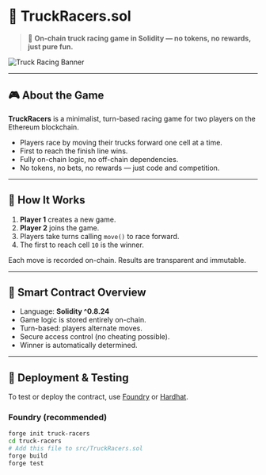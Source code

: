 # 🚚 TruckRacers.sol

> 🏁 **On-chain truck racing game in Solidity — no tokens, no rewards, just pure fun.**

![Truck Racing Banner](https://user-images.githubusercontent.com/your-banner-image.jpg) <!-- можешь заменить или удалить -->

---

## 🎮 About the Game

**TruckRacers** is a minimalist, turn-based racing game for two players on the Ethereum blockchain.

- Players race by moving their trucks forward one cell at a time.
- First to reach the finish line wins.
- Fully on-chain logic, no off-chain dependencies.
- No tokens, no bets, no rewards — just code and competition.

---

## 🔧 How It Works

1. **Player 1** creates a new game.
2. **Player 2** joins the game.
3. Players take turns calling `move()` to race forward.
4. The first to reach cell `10` is the winner.

Each move is recorded on-chain. Results are transparent and immutable.

---

## 🧠 Smart Contract Overview

- Language: **Solidity ^0.8.24**
- Game logic is stored entirely on-chain.
- Turn-based: players alternate moves.
- Secure access control (no cheating possible).
- Winner is automatically determined.

---

## 🚀 Deployment & Testing

To test or deploy the contract, use [Foundry](https://book.getfoundry.sh/) or [Hardhat](https://hardhat.org/).

### Foundry (recommended)

```bash
forge init truck-racers
cd truck-racers
# Add this file to src/TruckRacers.sol
forge build
forge test
